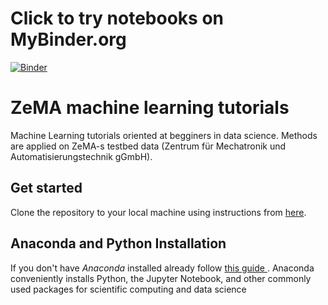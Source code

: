 # Click to try notebooks on MyBinder.org
[![Binder](https://mybinder.org/badge_logo.svg)](https://mybinder.org/v2/gh/harislulic/ZeMA-machine-learning-tutorials/master)
# ZeMA machine learning tutorials
Machine Learning tutorials oriented at begginers in data science. Methods are applied on ZeMA-s testbed data (Zentrum für Mechatronik und Automatisierungstechnik gGmbH). 

Get started
---
Clone the repository to your local machine using instructions from [here](https://help.github.com/en/articles/cloning-a-repository).

Anaconda and Python Installation
---
If you don't have *Anaconda* installed already follow [this guide
](https://jupyter.readthedocs.io/en/latest/install.html#installing-jupyter-using-anaconda-and-conda). Anaconda conveniently installs Python, the Jupyter Notebook, and other commonly used packages for scientific computing and data science